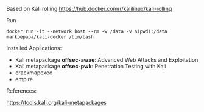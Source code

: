 Based on Kali rolling https://hub.docker.com/r/kalilinux/kali-rolling

Run
```
docker run -it --network host --rm -w /data -v $(pwd):/data markpepapa/kali-docker /bin/bash
```

Installed Applications:
- Kali metapackage **offsec-awae**: Advanced Web Attacks and Exploitation
- Kali metapackage **offsec-pwk**: Penetration Testing with Kali
- crackmapexec
- empire

References:

https://tools.kali.org/kali-metapackages
